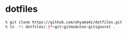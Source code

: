 # dotfiles

```sh
% git clone https://github.com/ohyama4z/dotfiles.git
% ln -fs dotfiles/.(*~git~gitmodules~gitignore) .
```
